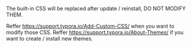 The built-in CSS will be replaced after update / reinstall, DO NOT MODIFY THEM.

Reffer https://support.typora.io/Add-Custom-CSS/ when you want to modify those CSS.
Reffer https://support.typora.io/About-Themes/ if you want to create / install new themes. 

